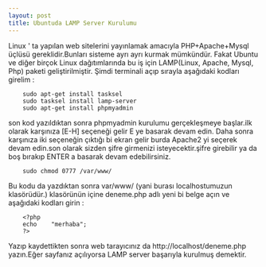 ```yaml
---
layout: post
title: Ubuntuda LAMP Server Kurulumu
---
```


Linux ' ta yapılan web sitelerini yayınlamak amacıyla PHP+Apache+Mysql üçlüsü
gereklidir.Bunları sisteme ayrı ayrı kurmak mümkündür. Fakat Ubuntu ve diğer
birçok Linux dağıtımlarında bu iş için LAMP(Linux, Apache, Mysql, Php) paketi geliştirilmiştir.
Şimdi terminali açıp sırayla aşağıdaki kodları girelim :

		sudo apt-get install tasksel
		sudo tasksel install lamp-server
		sudo apt-get install phpmyadmin
		
		
son kod yazıldıktan sonra phpmyadmin kurulumu gerçekleşmeye başlar.ilk olarak karşınıza [E-H]
seçeneği gelir E ye basarak devam edin. Daha sonra karşınıza iki seçeneğin çıktığı bi ekran
gelir burda Apache2 yi seçerek devam edin.son olarak sizden şifre girmenizi isteyecektir.şifre girebilir
ya da boş bırakıp ENTER a basarak devam edebilirsiniz.


		sudo chmod 0777 /var/www/
		
Bu kodu da yazdıktan sonra var/www/ (yani burası localhostumuzun klasörüdür.) klasörünün içine
deneme.php adlı yeni bi belge açın ve aşağıdaki kodları girin :

		<?php
		echo 	"merhaba";
		?>
		
Yazıp kaydettikten sonra web tarayıcınız da  http://localhost/deneme.php yazın.Eğer sayfanız açılıyorsa
LAMP server başarıyla kurulmuş demektir.
